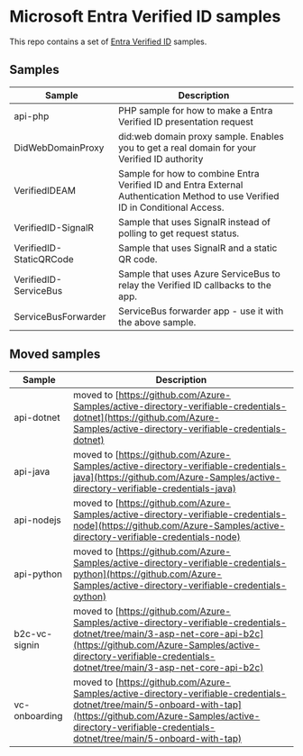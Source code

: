 # Microsoft Entra Verified ID samples
This repo contains a set of [Entra Verified ID](https://aka.ms/didfordevs) samples. 

## Samples

| Sample | Description |
|------|--------|
| api-php | PHP sample for how to make a Entra Verified ID presentation request |
| DidWebDomainProxy | did:web domain proxy sample. Enables you to get a real domain for your Verified ID authority |
| VerifiedIDEAM | Sample for how to combine Entra Verified ID and Entra External Authentication Method to use Verified ID in Conditional Access. |
| VerifiedID-SignalR | Sample that uses SignalR instead of polling to get request status. |
| VerifiedID-StaticQRCode | Sample that uses SignalR and a static QR code. |
| VerifiedID-ServiceBus | Sample that uses Azure ServiceBus to relay the Verified ID callbacks to the app. |
| ServiceBusForwarder | ServiceBus forwarder app - use it with the above sample. |


## Moved samples

| Sample | Description |
|------|--------|
| api-dotnet | moved to [https://github.com/Azure-Samples/active-directory-verifiable-credentials-dotnet](https://github.com/Azure-Samples/active-directory-verifiable-credentials-dotnet) |
| api-java | moved to [https://github.com/Azure-Samples/active-directory-verifiable-credentials-java](https://github.com/Azure-Samples/active-directory-verifiable-credentials-java) |
| api-nodejs | moved to [https://github.com/Azure-Samples/active-directory-verifiable-credentials-node](https://github.com/Azure-Samples/active-directory-verifiable-credentials-node) |
| api-python | moved to [https://github.com/Azure-Samples/active-directory-verifiable-credentials-python](https://github.com/Azure-Samples/active-directory-verifiable-credentials-oython) |
| b2c-vc-signin | moved to [https://github.com/Azure-Samples/active-directory-verifiable-credentials-dotnet/tree/main/3-asp-net-core-api-b2c](https://github.com/Azure-Samples/active-directory-verifiable-credentials-dotnet/tree/main/3-asp-net-core-api-b2c) |
| vc-onboarding | moved to [https://github.com/Azure-Samples/active-directory-verifiable-credentials-dotnet/tree/main/5-onboard-with-tap](https://github.com/Azure-Samples/active-directory-verifiable-credentials-dotnet/tree/main/5-onboard-with-tap) |

